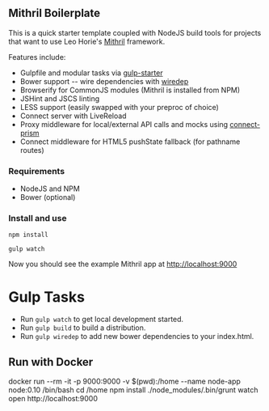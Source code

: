 ## Mithril Boilerplate

This is a quick starter template coupled with NodeJS build tools for projects that want to use Leo Horie's
[Mithril](http://lhorie.github.io/mithril/index.html) framework.

Features include:

+ Gulpfile and modular tasks via [gulp-starter](https://github.com/greypants/gulp-starter)
+ Bower support -- wire dependencies with [wiredep](https://github.com/taptapship/wiredep)
+ Browserify for CommonJS modules (Mithril is installed from NPM)
+ JSHint and JSCS linting
+ LESS support (easily swapped with your preproc of choice)
+ Connect server with LiveReload
+ Proxy middleware for local/external API calls and mocks using [connect-prism](https://github.com/seglo/connect-prism)
+ Connect middleware for HTML5 pushState fallback (for pathname routes)

### Requirements

+ NodeJS and NPM
+ Bower (optional)

### Install and use

`npm install`

`gulp watch`

Now you should see the example Mithril app at [http://localhost:9000](http://localhost:9000)

# Gulp Tasks

- Run `gulp watch` to get local development started.
- Run `gulp build` to build a distribution.
- Run `gulp wiredep` to add new bower dependencies to your index.html.

## Run with Docker

docker run --rm -it -p 9000:9000 -v $(pwd):/home --name node-app node:0.10 /bin/bash
cd /home
npm install
./node_modules/.bin/grunt watch
open http://localhost:9000


